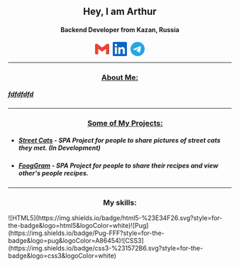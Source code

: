 <h2 align="center">Hey, I am Arthur</h2>
<h4 align="center">Backend Developer from Kazan, Russia</h4>
<p align="center"><a href="alty.official.prim@gmail.com" target="blank"><img align="center" src="https://raw.githubusercontent.com/AltyOfficial/AltyOfficial/338fa7241e2cb71832a2abcc305f95c016a1fa17/icons/gmail.svg" alt="gmail" height="32" width="32" /></a>&nbsp;&nbsp;<a href="" target="blank"><img align="center" src="https://raw.githubusercontent.com/AltyOfficial/AltyOfficial/338fa7241e2cb71832a2abcc305f95c016a1fa17/icons/linkedin.svg" alt="linkedin" height="32" width="32" /></a>&nbsp; <a href="https://t.me/AltyOfficial" target="blank"><img align="center" src="https://raw.githubusercontent.com/AltyOfficial/AltyOfficial/fbcbbf47699637665fb2b1c3776b6744a9f9b302/icons/tg.svg" alt="telegram" height="32" width="32" /></p>

___
 <h3 align="center">About Me:</h3>
<h5>fdfdfdfd</h5>

___
<ul><h3 align="center">Some of My Projects:</h3>
<li><h5><a href="">Street Cats</a> - SPA Project for people to share pictures of street cats they met. (In Development)</h5></li><li><h5><a href="">FoogGram</a> - SPA Project for people to share their recipes and view other's people recipes.</h5></li>
</ul>

___
<h3 align="center">My skills:</h3> 
![HTML5](https://img.shields.io/badge/html5-%23E34F26.svg?style=for-the-badge&logo=html5&logoColor=white)![Pug](https://img.shields.io/badge/Pug-FFF?style=for-the-badge&logo=pug&logoColor=A86454)![CSS3](https://img.shields.io/badge/css3-%231572B6.svg?style=for-the-badge&logo=css3&logoColor=white)